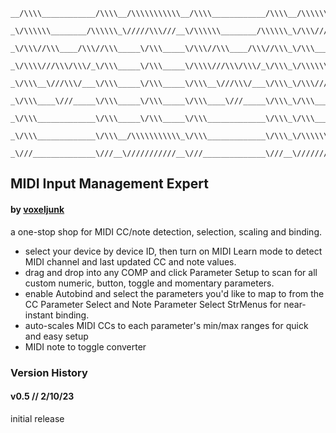 ```                                                   
__/\\\\____________/\\\\__/\\\\\\\\\\\__/\\\\____________/\\\\__/\\\\\\\\\\\\\\\_        
 _\/\\\\\\________/\\\\\\_\/////\\\///__\/\\\\\\________/\\\\\\_\/\\\///////////__       
  _\/\\\//\\\____/\\\//\\\_____\/\\\_____\/\\\//\\\____/\\\//\\\_\/\\\_____________      
   _\/\\\\///\\\/\\\/_\/\\\_____\/\\\_____\/\\\\///\\\/\\\/_\/\\\_\/\\\\\\\\\\\_____     
    _\/\\\__\///\\\/___\/\\\_____\/\\\_____\/\\\__\///\\\/___\/\\\_\/\\\///////______    
     _\/\\\____\///_____\/\\\_____\/\\\_____\/\\\____\///_____\/\\\_\/\\\_____________   
      _\/\\\_____________\/\\\_____\/\\\_____\/\\\_____________\/\\\_\/\\\_____________  
       _\/\\\_____________\/\\\__/\\\\\\\\\\\_\/\\\_____________\/\\\_\/\\\\\\\\\\\\\\\_ 
        _\///______________\///__\///////////__\///______________\///__\///////////////__
```
## MIDI Input Management Expert
#### by [voxeljunk](https://linktr.ee/voxeljunk)

a one-stop shop for MIDI CC/note detection, selection, scaling and binding.  
- select your device by device ID, then turn on MIDI Learn mode to detect MIDI channel and last updated CC and note values.  
- drag and drop into any COMP and click Parameter Setup to scan for all custom numeric, button, toggle and momentary parameters.  
- enable Autobind and select the parameters you'd like to map to from the CC Parameter Select and Note Parameter Select StrMenus for near-instant binding.  
- auto-scales MIDI CCs to each parameter's min/max ranges for quick and easy setup
- MIDI note to toggle converter

### Version History
#### v0.5 // 2/10/23
initial release

